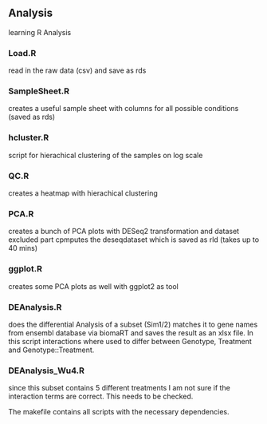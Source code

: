 ## Analysis
learning R Analysis

### Load.R

read in the raw data (csv) and save as rds

### SampleSheet.R

creates a useful sample sheet with columns for all possible conditions (saved as rds)

### hcluster.R

script for hierachical clustering of the samples on log scale

### QC.R

creates a heatmap with hierachical clustering

### PCA.R

creates a bunch of PCA plots with DESeq2 transformation and dataset
excluded part cpmputes the deseqdataset which is saved as rld (takes up to 40 mins)

### ggplot.R

creates some PCA plots as well with ggplot2 as tool


### DEAnalysis.R

does the differential Analysis of a subset (Sim1/2) matches it to gene names from ensembl database via biomaRT and saves the result as an xlsx file.
In this script interactions where used to differ between Genotype, Treatment and Genotype::Treatment.


### DEAnalysis_Wu4.R

since this subset contains 5 different treatments I am not sure if the interaction terms are correct. This needs to be checked. 



The makefile contains all scripts with the necessary dependencies.
